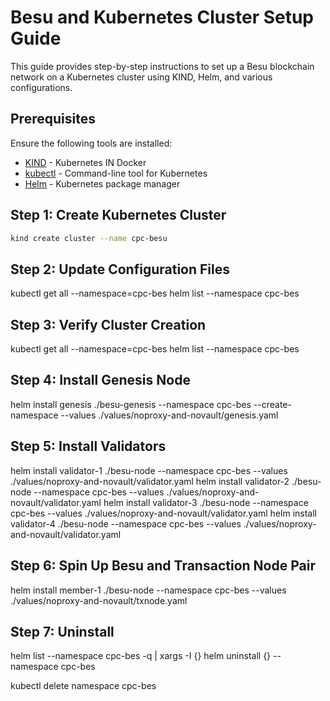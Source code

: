 # Besu and Kubernetes Cluster Setup Guide

This guide provides step-by-step instructions to set up a Besu blockchain network on a Kubernetes cluster using KIND, Helm, and various configurations.

## Prerequisites

Ensure the following tools are installed:
- [KIND](https://kind.sigs.k8s.io/docs/user/quick-start/) - Kubernetes IN Docker
- [kubectl](https://kubernetes.io/docs/tasks/tools/) - Command-line tool for Kubernetes
- [Helm](https://helm.sh/docs/intro/install/) - Kubernetes package manager

## Step 1: Create Kubernetes Cluster

```bash
kind create cluster --name cpc-besu
```

## Step 2: Update Configuration Files

kubectl get all --namespace=cpc-bes
helm list --namespace cpc-bes

## Step 3: Verify Cluster Creation
kubectl get all --namespace=cpc-bes
helm list --namespace cpc-bes


## Step 4: Install Genesis Node

helm install genesis ./besu-genesis --namespace cpc-bes --create-namespace --values ./values/noproxy-and-novault/genesis.yaml

## Step 5: Install Validators

helm install validator-1 ./besu-node --namespace cpc-bes --values ./values/noproxy-and-novault/validator.yaml
helm install validator-2 ./besu-node --namespace cpc-bes --values ./values/noproxy-and-novault/validator.yaml
helm install validator-3 ./besu-node --namespace cpc-bes --values ./values/noproxy-and-novault/validator.yaml
helm install validator-4 ./besu-node --namespace cpc-bes --values ./values/noproxy-and-novault/validator.yaml

## Step 6: Spin Up Besu and Transaction Node Pair

helm install member-1 ./besu-node --namespace cpc-bes --values ./values/noproxy-and-novault/txnode.yaml


## Step 7: Uninstall

helm list --namespace cpc-bes -q | xargs -I {} helm uninstall {} --namespace cpc-bes

kubectl delete namespace cpc-bes